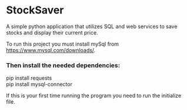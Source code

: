 # StockSaver
A simple python application that utilizes SQL and web services to save stocks and display their current price.

To run this project you must install mySql from https://www.mysql.com/downloads/.
### Then install the needed dependencies:
pip install requests <br />
pip install mysql-connector

If this is your first time running the program you need to run the initialize file.
